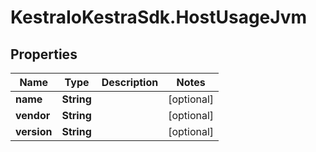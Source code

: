 # KestraIoKestraSdk.HostUsageJvm

## Properties

Name | Type | Description | Notes
------------ | ------------- | ------------- | -------------
**name** | **String** |  | [optional] 
**vendor** | **String** |  | [optional] 
**version** | **String** |  | [optional] 


